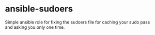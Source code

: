 ansible-sudoers
===============
Simple ansible role for fixing the sudoers file for caching your sudo pass and asking you only one time.
